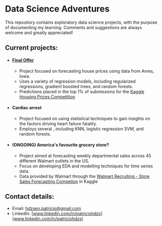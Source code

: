 # Data Science Adventures

This repository contains exploratory data science projects, with the purpose of documenting my learning. Comments and suggestions are always welcome and greatly appreciated!

## Current projects:

- #### [Final Offer](https://nbviewer.jupyter.org/github/patohdzs/data-science-adventures/blob/main/final-offer/residential-real-estate-price-prediction.ipynb)

  - Project focused on forecasting house prices using data from Ames, Iowa.
  - Uses a variety of regression models, including regularized regressions, gradient boosted trees, and random forests.
  - Predictions placed in the top 1% of submissions for the [Kaggle Housing Prices Competition](https://www.kaggle.com/c/home-data-for-ml-course) 

- #### Cardiac arrest 
  - Project focused on using statistical techniques to gain insights on the factors driving heart failure fatality.
  - Employs several , including KNN, logistic regression SVM, and random forests.
  
- #### (ONGOING) America's favourite grocery store?
  - Project aimed at forecasting weekly departmental sales across 45 different Walmart outlets in the US.
  - Focus on developing EDA and modelling techniques for time series data.
  - Data provided by Walmart through the [Walmart Recruiting - Store Sales Forecasting Competion](https://www.kaggle.com/c/walmart-recruiting-store-sales-forecasting/data) in Kaggle

## Contact details:
- Email: hdzsen.patricio@gmail.com
- LinkedIn: [www.linkedin.com/in/patriciohdzs](www.linkedin.com/in/patriciohdzs)
